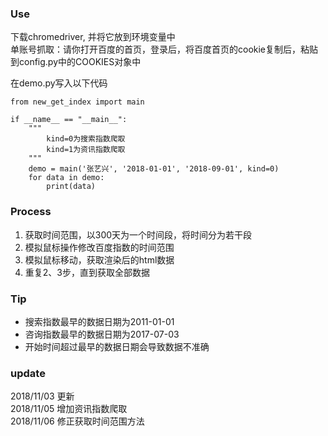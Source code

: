
### Use
下载chromedriver, 并将它放到环境变量中  
单账号抓取：请你打开百度的首页，登录后，将百度首页的cookie复制后，粘贴到config.py中的COOKIES对象中  
  
在demo.py写入以下代码    
```
from new_get_index import main

if __name__ == "__main__":
    """
        kind=0为搜索指数爬取   
        kind=1为资讯指数爬取
    """
    demo = main('张艺兴', '2018-01-01', '2018-09-01', kind=0)
    for data in demo:
        print(data)
```
  
  
### Process
1. 获取时间范围，以300天为一个时间段，将时间分为若干段
2. 模拟鼠标操作修改百度指数的时间范围
3. 模拟鼠标移动，获取渲染后的html数据
4. 重复2、3步，直到获取全部数据
  
### Tip
- 搜索指数最早的数据日期为2011-01-01
- 咨询指数最早的数据日期为2017-07-03
- 开始时间超过最早的数据日期会导致数据不准确  
  
### update
2018/11/03 更新  
2018/11/05 增加资讯指数爬取  
2018/11/06 修正获取时间范围方法

